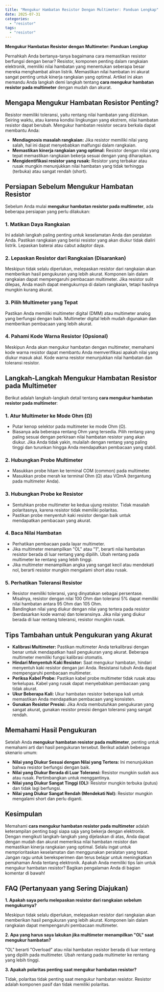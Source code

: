 ```yaml
---
title: "Mengukur Hambatan Resistor Dengan Multimeter: Panduan Lengkap"
date: 2025-07-31
categories: 
  - "resistor"
tags: 
  - "resistor"
---
```


**Mengukur Hambatan Resistor dengan Multimeter: Panduan Lengkap**

Pernahkah Anda bertanya-tanya bagaimana cara memastikan resistor berfungsi dengan benar? Resistor, komponen penting dalam rangkaian elektronik, memiliki nilai hambatan yang menentukan seberapa besar mereka menghambat aliran listrik. Memastikan nilai hambatan ini akurat sangat penting untuk kinerja rangkaian yang optimal. Artikel ini akan memandu Anda langkah demi langkah tentang **cara mengukur hambatan resistor pada multimeter** dengan mudah dan akurat.

## Mengapa Mengukur Hambatan Resistor Penting?

Resistor memiliki toleransi, yaitu rentang nilai hambatan yang diizinkan. Seiring waktu, atau karena kondisi lingkungan yang ekstrem, nilai hambatan resistor dapat berubah. Mengukur hambatan resistor secara berkala dapat membantu Anda:

- **Mendiagnosis masalah rangkaian:** Jika resistor memiliki nilai yang salah, hal ini dapat menyebabkan malfungsi dalam rangkaian.
- **Memastikan kinerja rangkaian yang optimal:** Resistor dengan nilai yang tepat memastikan rangkaian bekerja sesuai dengan yang diharapkan.
- **Mengidentifikasi resistor yang rusak:** Resistor yang terbakar atau rusak mungkin menunjukkan nilai hambatan yang tidak terhingga (terbuka) atau sangat rendah (short).

## Persiapan Sebelum Mengukur Hambatan Resistor

Sebelum Anda mulai **mengukur hambatan resistor pada multimeter**, ada beberapa persiapan yang perlu dilakukan:

### 1\. Matikan Daya Rangkaian

Ini adalah langkah paling penting untuk keselamatan Anda dan peralatan Anda. Pastikan rangkaian yang berisi resistor yang akan diukur tidak dialiri listrik. Lepaskan baterai atau cabut adaptor daya.

### 2\. Lepaskan Resistor dari Rangkaian (Disarankan)

Meskipun tidak selalu diperlukan, melepaskan resistor dari rangkaian akan memberikan hasil pengukuran yang lebih akurat. Komponen lain dalam rangkaian dapat mempengaruhi pembacaan multimeter. Jika resistor sulit dilepas, Anda masih dapat mengukurnya di dalam rangkaian, tetapi hasilnya mungkin kurang akurat.

### 3\. Pilih Multimeter yang Tepat

Pastikan Anda memiliki multimeter digital (DMM) atau multimeter analog yang berfungsi dengan baik. Multimeter digital lebih mudah digunakan dan memberikan pembacaan yang lebih akurat.

### 4\. Pahami Kode Warna Resistor (Opsional)

Meskipun Anda akan mengukur hambatan dengan multimeter, memahami kode warna resistor dapat membantu Anda memverifikasi apakah nilai yang diukur masuk akal. Kode warna resistor menunjukkan nilai hambatan dan toleransi resistor.

## Langkah-Langkah Mengukur Hambatan Resistor pada Multimeter

Berikut adalah langkah-langkah detail tentang **cara mengukur hambatan resistor pada multimeter**:

### 1\. Atur Multimeter ke Mode Ohm (Ω)

- Putar kenop selektor pada multimeter ke mode Ohm (Ω).
- Biasanya ada beberapa rentang Ohm yang tersedia. Pilih rentang yang paling sesuai dengan perkiraan nilai hambatan resistor yang akan diukur. Jika Anda tidak yakin, mulailah dengan rentang yang paling tinggi dan turunkan hingga Anda mendapatkan pembacaan yang stabil.

### 2\. Hubungkan Probe Multimeter

- Masukkan probe hitam ke terminal COM (common) pada multimeter.
- Masukkan probe merah ke terminal Ohm (Ω) atau VΩmA (tergantung pada multimeter Anda).

### 3\. Hubungkan Probe ke Resistor

- Sentuhkan probe multimeter ke kedua ujung resistor. Tidak masalah polaritasnya, karena resistor tidak memiliki polaritas.
- Pastikan probe menyentuh kaki resistor dengan baik untuk mendapatkan pembacaan yang akurat.

### 4\. Baca Nilai Hambatan

- Perhatikan pembacaan pada layar multimeter.
- Jika multimeter menampilkan "OL" atau "1", berarti nilai hambatan resistor berada di luar rentang yang dipilih. Ubah rentang pada multimeter ke rentang yang lebih tinggi.
- Jika multimeter menampilkan angka yang sangat kecil atau mendekati nol, berarti resistor mungkin mengalami short atau rusak.

### 5\. Perhatikan Toleransi Resistor

- Resistor memiliki toleransi, yang dinyatakan sebagai persentase. Misalnya, resistor dengan nilai 100 Ohm dan toleransi 5% dapat memiliki nilai hambatan antara 95 Ohm dan 105 Ohm.
- Bandingkan nilai yang diukur dengan nilai yang tertera pada resistor (berdasarkan kode warna) dan toleransinya. Jika nilai yang diukur berada di luar rentang toleransi, resistor mungkin rusak.

## Tips Tambahan untuk Pengukuran yang Akurat

- **Kalibrasi Multimeter:** Pastikan multimeter Anda terkalibrasi dengan benar untuk mendapatkan hasil pengukuran yang akurat. Beberapa multimeter memiliki fungsi kalibrasi otomatis.
- **Hindari Menyentuh Kaki Resistor:** Saat mengukur hambatan, hindari menyentuh kaki resistor dengan jari Anda. Resistansi tubuh Anda dapat mempengaruhi pembacaan multimeter.
- **Periksa Kabel Probe:** Pastikan kabel probe multimeter tidak rusak atau terkelupas. Kabel yang rusak dapat menyebabkan pembacaan yang tidak akurat.
- **Ukur Beberapa Kali:** Ukur hambatan resistor beberapa kali untuk memastikan Anda mendapatkan pembacaan yang konsisten.
- **Gunakan Resistor Presisi:** Jika Anda membutuhkan pengukuran yang sangat akurat, gunakan resistor presisi dengan toleransi yang sangat rendah.

## Memahami Hasil Pengukuran

Setelah Anda **mengukur hambatan resistor pada multimeter**, penting untuk memahami arti dari hasil pengukuran tersebut. Berikut adalah beberapa skenario umum:

- **Nilai yang Diukur Sesuai dengan Nilai yang Tertera:** Ini menunjukkan bahwa resistor berfungsi dengan baik.
- **Nilai yang Diukur Berada di Luar Toleransi:** Resistor mungkin sudah aus atau rusak. Pertimbangkan untuk menggantinya.
- **Nilai yang Diukur Sangat Tinggi (OL):** Resistor mungkin terbuka (putus) dan tidak lagi berfungsi.
- **Nilai yang Diukur Sangat Rendah (Mendekati Nol):** Resistor mungkin mengalami short dan perlu diganti.

## Kesimpulan

Memahami **cara mengukur hambatan resistor pada multimeter** adalah keterampilan penting bagi siapa saja yang bekerja dengan elektronik. Dengan mengikuti langkah-langkah yang dijelaskan di atas, Anda dapat dengan mudah dan akurat memeriksa nilai hambatan resistor dan memastikan kinerja rangkaian yang optimal. Selalu ingat untuk memprioritaskan keselamatan dan menggunakan peralatan yang tepat. Jangan ragu untuk bereksperimen dan terus belajar untuk meningkatkan pemahaman Anda tentang elektronik. Apakah Anda memiliki tips lain untuk mengukur hambatan resistor? Bagikan pengalaman Anda di bagian komentar di bawah!

## FAQ (Pertanyaan yang Sering Diajukan)

**1\. Apakah saya perlu melepaskan resistor dari rangkaian sebelum mengukurnya?**

Meskipun tidak selalu diperlukan, melepaskan resistor dari rangkaian akan memberikan hasil pengukuran yang lebih akurat. Komponen lain dalam rangkaian dapat mempengaruhi pembacaan multimeter.

**2\. Apa yang harus saya lakukan jika multimeter menampilkan "OL" saat mengukur hambatan?**

"OL" berarti "Overload" atau nilai hambatan resistor berada di luar rentang yang dipilih pada multimeter. Ubah rentang pada multimeter ke rentang yang lebih tinggi.

**3\. Apakah polaritas penting saat mengukur hambatan resistor?**

Tidak, polaritas tidak penting saat mengukur hambatan resistor. Resistor adalah komponen pasif dan tidak memiliki polaritas.
